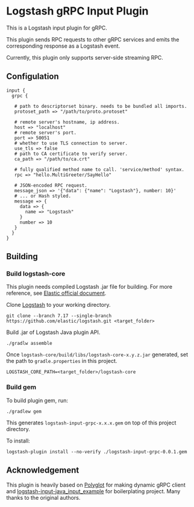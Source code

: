 # Logstash gRPC Input Plugin

This is a Logstash input plugin for gRPC.

This plugin sends RPC requests to other gRPC services and emits the corresponding response as a Logstash event.

Currently, this plugin only supports server-side streaming RPC.

## Configulation
```
input {
  grpc {

   # path to descriptorset binary. needs to be bundled all imports.
   protoset_path => "/path/to/proto.protoset"

   # remote server's hostname, ip address.
   host => "localhost"
   # remote server's port.
   port => 50051
   # whether to use TLS connection to server.
   use_tls => false
   # path to CA certificate to verify server.
   ca_path => "/path/to/ca.crt"

   # fully qualified method name to call. 'service/method' syntax.
   rpc => "hello.MultiGreeter/SayHello"

   # JSON-encoded RPC request.
   message_json => '{"data": {"name": "Logstash"}, number: 10}'
   # ... or Hash styled.
   message => {
     data => {
       name => "Logstash"
     }
     number => 10
   }
  }
}
```

## Building

### Build logstash-core

This plugin needs compiled Logstash .jar file for building. For more reference, see [Elastic official document](https://www.elastic.co/guide/en/logstash/current/java-input-plugin.html#_set_up_your_environment).

Clone [Logstash](https://github.com/elastic/logstash) to your working directory.

    git clone --branch 7.17 --single-branch https://github.com/elastic/logstash.git <target_folder>

Build .jar of Logstash Java plugin API.

    ./gradlw assemble

Once `logstash-core/build/libs/logstash-core-x.y.z.jar` generated, set the path to `gradle.properties` in this project.

    LOGSTASH_CORE_PATH=<target_folder>/logstash-core

### Build gem

To build plugin gem, run:

    ./gradlew gem

This generates `logstash-input-grpc-x.x.x.gem` on top of this project directory.

To install:

    logstash-plugin install --no-verify ./logstash-input-grpc-0.0.1.gem

## Acknowledgement

This plugin is heavily based on [Polyglot](https://github.com/grpc-ecosystem/polyglot) for making dynamic gRPC client and [logstash-input-java_input_example](https://github.com/logstash-plugins/logstash-input-java_input_example) for boilerplating project. Many thanks to the original authors.